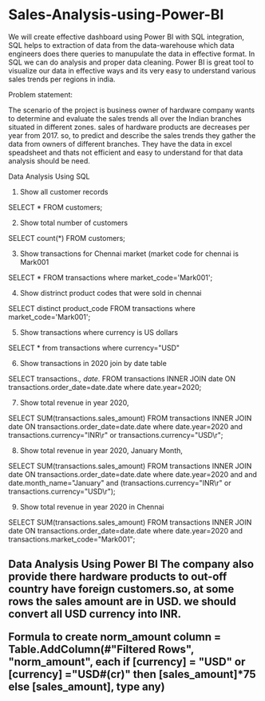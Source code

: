 # Sales-Analysis-using-Power-BI

We will create effective dashboard using Power BI with SQL integration, SQL helps to extraction of data from the data-warehouse which data engineers does there queries to manupulate the data in effective format. In SQL we can do analysis and proper data cleaning. Power BI is great tool to visualize our data in effective ways and its very easy to understand various sales trends per regions in india.


Problem statement:
  
The scenario of the project is business owner of hardware company wants to determine and evaluate the sales trends all over the Indian branches situated in different zones.
sales of hardware products are decreases per year from 2017. so, to predict and describe the sales trends they gather the data from owners of different branches.
They have the data in excel speadsheet and thats not efficient and easy to understand for that data analysis should be need. 
  

Data Analysis Using SQL
  
1) Show all customer records

SELECT * FROM customers;

2) Show total number of customers

SELECT count(*) FROM customers;

3) Show transactions for Chennai market (market code for chennai is Mark001

SELECT * FROM transactions where market_code='Mark001';

4) Show distrinct product codes that were sold in chennai

SELECT distinct product_code FROM transactions where market_code='Mark001';

5) Show transactions where currency is US dollars

SELECT * from transactions where currency="USD"

6) Show transactions in 2020 join by date table

SELECT transactions.*, date.* FROM transactions INNER JOIN date ON transactions.order_date=date.date where date.year=2020;

7) Show total revenue in year 2020,

SELECT SUM(transactions.sales_amount) FROM transactions INNER JOIN date ON transactions.order_date=date.date where date.year=2020 and transactions.currency="INR\r" or transactions.currency="USD\r";

8) Show total revenue in year 2020, January Month,

SELECT SUM(transactions.sales_amount) FROM transactions INNER JOIN date ON transactions.order_date=date.date where date.year=2020 and and date.month_name="January" and (transactions.currency="INR\r" or transactions.currency="USD\r");

9) Show total revenue in year 2020 in Chennai

SELECT SUM(transactions.sales_amount) FROM transactions INNER JOIN date ON transactions.order_date=date.date where date.year=2020 and transactions.market_code="Mark001";

<h2> Data Analysis Using Power BI
 The company also provide there hardware products to out-off country have foreign customers.so, at some rows the sales amount are in USD. we should convert all USD currency into INR.
  
Formula to create norm_amount column
= Table.AddColumn(#"Filtered Rows", "norm_amount", each if [currency] = "USD" or [currency] ="USD#(cr)" then [sales_amount]*75 else [sales_amount], type any)
